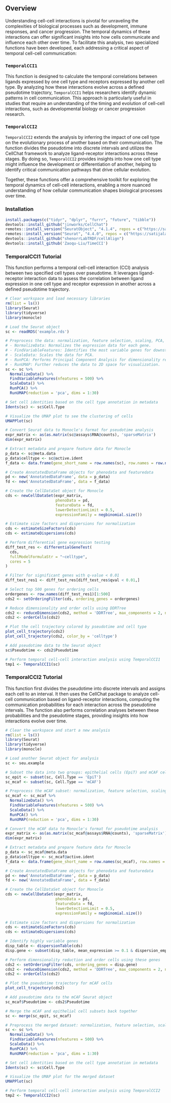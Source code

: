 ## Overview

Understanding cell-cell interactions is pivotal for unraveling the complexities of biological processes such as development, immune responses, and cancer progression. The temporal dynamics of these interactions can offer significant insights into how cells communicate and influence each other over time. To facilitate this analysis, two specialized functions have been developed, each addressing a critical aspect of temporal cell-cell communication:

### `TemporalCCI1`

This function is designed to calculate the temporal correlations between ligands expressed by one cell type and receptors expressed by another cell type. By analyzing how these interactions evolve across a defined pseudotime trajectory, `TemporalCCI1` helps researchers identify dynamic patterns in cell communication. This approach is particularly useful in studies that require an understanding of the timing and evolution of cell-cell interactions, such as developmental biology or cancer progression research.

### `TemporalCCI2`

`TemporalCCI2` extends the analysis by inferring the impact of one cell type on the evolutionary process of another based on their communication. The function divides the pseudotime into discrete intervals and utilizes the CellChat framework to analyze ligand-receptor interactions across these stages. By doing so, `TemporalCCI2` provides insights into how one cell type might influence the development or differentiation of another, helping to identify critical communication pathways that drive cellular evolution.

Together, these functions offer a comprehensive toolkit for exploring the temporal dynamics of cell-cell interactions, enabling a more nuanced understanding of how cellular communication shapes biological processes over time.


### Installation
```r
install.packages(c("tidyr", "dplyr", "furrr", "future", "tibble"))
devtools::install_github("jinworks/CellChat")
remotes::install_version("SeuratObject", "4.1.4", repos = c("https://satijalab.r-universe.dev", getOption("repos")))
remotes::install_version("Seurat", "4.4.0", repos = c("https://satijalab.r-universe.dev", getOption("repos")))
devtools::install_github("shenorrLabTRDF/cellAlign")
devtools::install_github('Zaoqu-Liu/TimeCCI')
```

### TemporalCCI1 Tutorial
This function performs a temporal cell-cell interaction (CCI) analysis between two specified cell types over pseudotime.
It leverages ligand-receptor interaction data to assess the correlation between ligand expression in one cell type
and receptor expression in another across a defined pseudotime trajectory.

```r
# Clear workspace and load necessary libraries
rm(list = ls())
library(Seurat)
library(tidyverse)
library(monocle)

# Load the Seurat object
sc <- readRDS('example.rds')

# Preprocess the data: normalization, feature selection, scaling, PCA, and UMAP
# - NormalizeData: Normalizes the expression data for each gene.
# - FindVariableFeatures: Identifies the most variable genes for downstream analysis.
# - ScaleData: Scales the data for PCA.
# - RunPCA: Performs Principal Component Analysis for dimensionality reduction.
# - RunUMAP: Further reduces the data to 2D space for visualization.
sc <- sc %>%
  NormalizeData() %>%
  FindVariableFeatures(nfeatures = 500) %>%
  ScaleData() %>%
  RunPCA() %>%
  RunUMAP(reduction = 'pca', dims = 1:30)

# Set cell identities based on the cell type annotation in metadata
Idents(sc) <- sc$Cell.Type

# Visualize the UMAP plot to see the clustering of cells
UMAPPlot(sc)

# Convert Seurat data to Monocle's format for pseudotime analysis
expr_matrix <- as(as.matrix(sc@assays$RNA@counts), 'sparseMatrix')
dim(expr_matrix)

# Extract metadata and prepare feature data for Monocle
p_data <- sc@meta.data 
p_data$celltype <- sc@active.ident
f_data <- data.frame(gene_short_name = row.names(sc), row.names = row.names(sc))

# Create AnnotatedDataFrame objects for phenodata and featuredata
pd <- new('AnnotatedDataFrame', data = p_data) 
fd <- new('AnnotatedDataFrame', data = f_data)

# Create the CellDataSet object for Monocle
cds <- newCellDataSet(expr_matrix,
                      phenoData = pd,
                      featureData = fd,
                      lowerDetectionLimit = 0.5,
                      expressionFamily = negbinomial.size())

# Estimate size factors and dispersions for normalization
cds <- estimateSizeFactors(cds)
cds <- estimateDispersions(cds)

# Perform differential gene expression testing
diff_test_res <- differentialGeneTest(
  cds,
  fullModelFormulaStr = "~celltype",
  cores = 5
)

# Filter for significant genes with q-value < 0.01
diff_test_res1 <- diff_test_res[diff_test_res$qval < 0.01,]

# Select top 500 genes for ordering cells
ordergenes <- row.names(diff_test_res1)[1:500]
cds2 <- setOrderingFilter(cds, ordering_genes = ordergenes)

# Reduce dimensionality and order cells using DDRTree
cds2 <- reduceDimension(cds2, method = 'DDRTree', max_components = 2, num_dim = 10, cores = 13)
cds2 <- orderCells(cds2)

# Plot the cell trajectory colored by pseudotime and cell type
plot_cell_trajectory(cds2)
plot_cell_trajectory(cds2, color_by = 'celltype')

# Add pseudotime data to the Seurat object
sc$Pseudotime <- cds2$Pseudotime

# Perform temporal cell-cell interaction analysis using TemporalCCI1
tmp1 <- TemporalCCI1(sc)
```

### TemporalCCI2 Tutorial
This function first divides the pseudotime into discrete intervals and assigns each cell to an interval. It then uses
the CellChat package to analyze cell-cell communication based on ligand-receptor interactions, computing the communication
probabilities for each interaction across the pseudotime intervals. The function also performs correlation analyses
between these probabilities and the pseudotime stages, providing insights into how interactions evolve over time.

```r
# Clear the workspace and start a new analysis
rm(list = ls())
library(Seurat)
library(tidyverse)
library(monocle)

# Load another Seurat object for analysis
sc <- seu.example

# Subset the data into two groups: epithelial cells (EpiT) and mCAF cells
sc_epit <- subset(sc, Cell.Type == 'EpiT')
sc_mcaf <- subset(sc, Cell.Type == 'mCAF')

# Preprocess the mCAF subset: normalization, feature selection, scaling, PCA, and UMAP
sc_mcaf <- sc_mcaf %>%
  NormalizeData() %>%
  FindVariableFeatures(nfeatures = 500) %>%
  ScaleData() %>%
  RunPCA() %>%
  RunUMAP(reduction = 'pca', dims = 1:30)

# Convert the mCAF data to Monocle's format for pseudotime analysis
expr_matrix <- as(as.matrix(sc_mcaf@assays$RNA@counts), 'sparseMatrix')
dim(expr_matrix)

# Extract metadata and prepare feature data for Monocle
p_data <- sc_mcaf@meta.data 
p_data$celltype <- sc_mcaf@active.ident
f_data <- data.frame(gene_short_name = row.names(sc_mcaf), row.names = row.names(sc_mcaf))

# Create AnnotatedDataFrame objects for phenodata and featuredata
pd <- new('AnnotatedDataFrame', data = p_data) 
fd <- new('AnnotatedDataFrame', data = f_data)

# Create the CellDataSet object for Monocle
cds <- newCellDataSet(expr_matrix,
                      phenoData = pd,
                      featureData = fd,
                      lowerDetectionLimit = 0.5,
                      expressionFamily = negbinomial.size())

# Estimate size factors and dispersions for normalization
cds <- estimateSizeFactors(cds)
cds <- estimateDispersions(cds)

# Identify highly variable genes
disp_table <- dispersionTable(cds)
disp.gene <- subset(disp_table, mean_expression >= 0.1 & dispersion_empirical >= dispersion_fit)$gene_id

# Perform dimensionality reduction and order cells using these genes
cds2 <- setOrderingFilter(cds, ordering_genes = disp.gene)
cds2 <- reduceDimension(cds2, method = 'DDRTree', max_components = 2, num_dim = 10, cores = 13)
cds2 <- orderCells(cds2)

# Plot the pseudotime trajectory for mCAF cells
plot_cell_trajectory(cds2)

# Add pseudotime data to the mCAF Seurat object
sc_mcaf$Pseudotime <- cds2$Pseudotime

# Merge the mCAF and epithelial cell subsets back together
sc <- merge(sc_epit, sc_mcaf)

# Preprocess the merged dataset: normalization, feature selection, scaling, PCA, and UMAP
sc <- sc %>%
  NormalizeData() %>%
  FindVariableFeatures(nfeatures = 500) %>%
  ScaleData() %>%
  RunPCA() %>%
  RunUMAP(reduction = 'pca', dims = 1:30)

# Set cell identities based on the cell type annotation in metadata
Idents(sc) <- sc$Cell.Type

# Visualize the UMAP plot for the merged dataset
UMAPPlot(sc)

# Perform temporal cell-cell interaction analysis using TemporalCCI2
tmp2 <- TemporalCCI2(sc)
```
